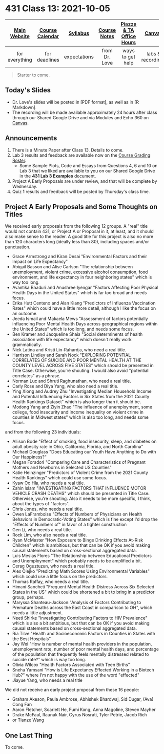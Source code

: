 # 431 Class 13: 2021-10-05

[Main Website](https://thomaselove.github.io/431/) | [Course Calendar](https://thomaselove.github.io/431/calendar.html) | [Syllabus](https://thomaselove.github.io/431-2021-syllabus/) | [Course Notes](https://thomaselove.github.io/431-notes/) | [Piazza & TA Office Hours](https://thomaselove.github.io/431/contact.html) | [Canvas](https://canvas.case.edu) | [Data and Code](https://github.com/THOMASELOVE/431-data)
:-----------: | :--------------: | :----------: | :---------: | :-------------: | :-----------: | :------------:
for everything | for deadlines | expectations | from Dr. Love | ways to get help | labs & recordings | for downloads

> Starter to come.

## Today's Slides

- Dr. Love's slides will be posted in [PDF format], as well as in [R Markdown].
- The recording will be made available approximately 24 hours after class through our Shared Google Drive and via Modules and Echo 360 on [Canvas](https://canvas.case.edu).

## Announcements

1. There is a Minute Paper after Class 13. Details to come.
2. Lab 3 results and feedback are available now on the [Course Grading Roster](https://bit.ly/431-2021-grades).
    - Some Sample Plots, Code and Essays from Questions 4, 6 and 10 on Lab 3 that we liked are available to you on our Shared Google Drive in the **431 Lab 3 Examples** document.
3. Project A Early Proposals are under review, and that will be complete by Wednesday.
4. Quiz 1 results and feedback will be posted by Thursday's class time.

## Project A Early Proposals and Some Thoughts on Titles

We received early proposals from the following 12 groups. A "real" title would not contain 431, or Project A or Proposal in it, at least, and it should also make sense to the reader. A good title for this project is also no more than 120 characters long (ideally less than 80), including spaces and/or punctuation.

- Grace Armstrong and Kiran Desai "Environmental Factors and their Impact on Life Expectancy"
- Abigail Basson and Alise Carlson "The relationship between unemployment, violent crime, excessive alcohol consumption, food environment, and life expectancy in four neighboring states" which is way too long.
- Avantika Bhaduri and Anushree Iyengar "Factors Affecting Poor Physical Health Days in the United States" which is far too broad and needs focus.
- Erika Hutt Centeno and Alan Kiang "Predictors of Influenza Vaccination Rates" which could have a little more detail, although I like the focus on an outcome.
- Jeeda Ismail and Makaela Mews "Assessment of factors potentially influencing Poor Mental Health Days across geographical regions within the United States" which is too long, and needs some focus.
- Ben Kramer and Jacqueline Shaia "Social determinents of health association with life expectancy" which doesn't really work grammatically.
- Nick Latina and Kristi Lin-Rahardja, who need a real title.
- Harrison Lindley and Sarah Nock "EXPLORING POTENTIAL CORRELATES OF SUICIDE AND POOR MENTAL HEALTH AT THE COUNTY LEVEL ACROSS FIVE STATES" which should be presented in Title Case. Otherwise, you're shouting. I would also avoid "potential correlates" as a phrase.
- Norman Luc and Shruti Raghunathan, who need a real title.
- Carly Rose and Diya Yang, who also need a real title.
- Ying Xiong and Audrey Zhu "Investigating Median Household Income and Potential Influencing Factors in Six States from the 2021 County Health Rankings Dataset" which is also longer than it should be.
- Modong Yang and Ziyin Zhao "The influence of unemployment, some college, food insecurity and income inequality on violent crime in counties in Midwest states" which is also too long, and needs some focus.

and from the following 23 individuals:

- Allison Bode "Effect of smoking, food insecurity, sleep, and diabetes on adult obesity rate in Ohio, California, Florida, and North Carolina"
- Michael Douglass "Does Educating our Youth Have Anything to Do with Our Happiness?"
- Megan Foradori "Comparing Care and Characteristics of Pregnant Mothers and Newborns in Selected US Counties"
- Katie Heinzinger "Predictors of Violent Crime from the 2021 County Health Rankings" which could use some focus.
- Kyaw Oo Hla, who needs a real title.
- Zahin Islam "INVESTIGATING FACTORS THAT INFLUENCE MOTOR VEHICLE CRASH DEATHS" which should be presented in Title Case. Otherwise, you're shouting. Also it needs to be more specific, I think, about the types of "factors".
- Chris Jones, who needs a real title.
- Owen LaFramboise "Effects of Numbers of Physicians on Health Behaviors in Democratic-Voting States" which is fine except I'd drop the "Effects of Numbers of" in favor of a tighter construction
- Gen Li, who needs a real title.
- Rock Lim, who also needs a real title.
- Ryan McMaster "How Exposure to Binge Drinking Effects At-Risk Children" which is ambitious, but that can be OK if you avoid making causal statements based on cross-sectional aggregated data.
- Luis Mesias Flores "The Relationship between Educational Predictors and Unemployment" which probably needs to be amplified a bit.
- Cerag Oguztuzun, who needs a real title.
- Alex Olejko "Predicting Math Scores Using Environmental Variables" which could use a little focus on the predictors.
- Thomas Raffay, who needs a real title.
- Himani Sancheti "Frequent Mental Health Distress Across Six Selected States in the US" which could be shortened a bit to bring in a predictor group, perhaps.
- Maryssa Shanteau-Jackson "Analysis of Factors Contributing to Premature Deaths across the East Coast in comparison to OH", which needs a little adjustment.
- Neeti Shirke "Investigating Contributing Factors to HIV Prevalence" which is also a bit ambitious, but that can be OK if you avoid making causal statements based on cross-sectional aggregated data.
- Ria Tilve "Health and Socioeconomic Factors in Counties in States with the Best Hospitals"
- Jay Wei "How is number of mental health providers in the population, unemployment rate, number of poor mental health days, and percentage of the population that frequently feels mentally distressed related to suicide rate?" which is way too long.
- Olivia Wilcox "Health Factors Associated with Teen Births"
- Sneha Yamsani "How is Life Expectancy Effected Working in a Biotech Hub?" where I'm not happy with the use of the word "effected"
- Jiayue Yang, who needs a real title

We did not receive an early project proposal from these 16 people:

- Graham Akeson, Paula Ambrose, Abhishek Bhardwaj, Sid Dugar, (Ava) Cong Fan
- Aaron Fletcher, Scarlett He, Fumi Kong, Anna Magoline, Steven Mayher
- Drake McFaul, Raunak Nair, Cyrus Nosrati, Tyler Petrie, Jacob Rich
- or Tianze Wang

## One Last Thing

To come.

